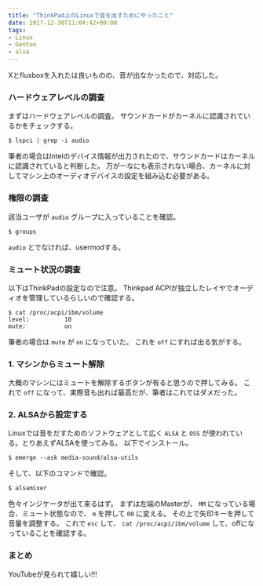 ```yaml
---
title: "ThinkPad上のLinuxで音を出すためにやったこと"
date: 2017-12-30T11:04:42+09:00
tags:
- Linux
- Gentoo
- alsa
---
```


Xとfluxboxを入れたは良いものの、音が出なかったので、対応した。

<!--more-->

### ハードウェアレベルの調査
まずはハードウェアレベルの調査。
サウンドカードがカーネルに認識されているかをチェックする。

```
$ lspci | grep -i audio
```

筆者の場合はIntelのデバイス情報が出力されたので、サウンドカードはカーネルに認識されていると判断した。
万が一なにも表示されない場合、カーネルに対してマシン上のオーディオデバイスの設定を組み込む必要がある。

### 権限の調査

該当ユーザが `audio` グループに入っていることを確認。

```
$ groups
```

`audio` とでなければ、usermodする。

### ミュート状況の調査

以下はThinkPadの設定なので注意。
Thinkpad ACPIが独立したレイヤでオーディオを管理しているらしいので確認する。

```
$ cat /proc/acpi/ibm/volume
level:          10
mute:           on
```

筆者の場合は `mute` が `on` になっていた。
これを `off` にすれば出る気がする。

### 1. マシンからミュート解除

大概のマシンにはミュートを解除するボタンが有ると思うので押してみる。
これで `off` になって、実際音も出れば最高だが、筆者はこれではダメだった。

### 2. ALSAから設定する
Linuxでは音をだすためのソフトウェアとして広く `ALSA` と `OSS` が使われている。とりあえずALSAを使ってみる。
以下でインストール。

```
$ emerge --ask media-sound/alsa-utils
```

そして、以下のコマンドで確認。

```
$ alsamixer
```

色々インジケータが出て来るはず。
まずは左端のMasterが、 `MM` になっている場合、ミュート状態なので、 `m` を押して `00` に変える。
その上で矢印キーを押して音量を調整する。
これで `esc` して、 `cat /proc/acpi/ibm/volume` して、offになっていることを確認する。

### まとめ
YouTubeが見られて嬉しい!!!
